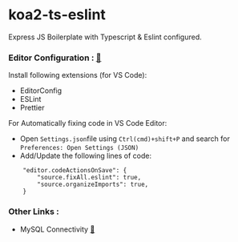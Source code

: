 # koa2-ts-eslint
Express JS Boilerplate with Typescript & Eslint configured.

### Editor Configuration : [🔗](https://code.visualstudio.com/docs/languages/typescript#_code-actions-on-save)

Install following extensions (for VS Code):
- EditorConfig
- ESLint
- Prettier

For Automatically fixing code in VS Code Editor:

- Open `Settings.json`file using `Ctrl(cmd)+shift+P` and search for `Preferences: Open Settings (JSON)`
- Add/Update the following lines of code:
```
    "editor.codeActionsOnSave": {
        "source.fixAll.eslint": true,
        "source.organizeImports": true,
    }
```

### Other Links :
- MySQL Connectivity [🔗](https://github.com/YASHRAUTELA/express-ts-eslint/tree/mysql)

